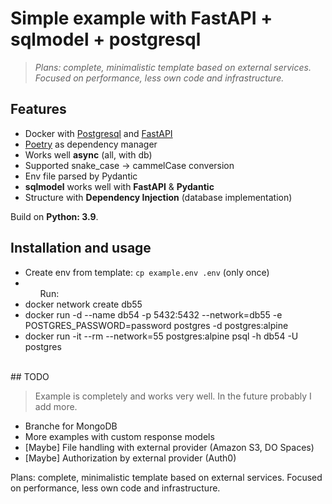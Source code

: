 # Simple example with FastAPI + sqlmodel + postgresql 

>*Plans: complete, minimalistic template based on external services.     
Focused on performance, less own code and infrastructure.*

## Features 

- Docker with [Postgresql](https://www.postgresql.org) and [FastAPI](http://fastapi.tiangolo.com)  
- [Poetry](https://python-poetry.org) as dependency manager    
- Works well **async** (all, with db)  
- Supported snake_case -> cammelCase conversion 
- Env file parsed by Pydantic    
- **sqlmodel** works well with **FastAPI** & **Pydantic** 
- Structure with **Dependency Injection** (database implementation)    

Build on **Python: 3.9**.    


## Installation and usage 

- Create env from template: ```cp example.env .env``` (only once)    
- <ul>Run: 
<li> docker network create db55</li>
<li> docker run -d --name db54 -p 5432:5432 --network=db55 -e POSTGRES_PASSWORD=password postgres -d postgres:alpine </li>
<li> docker run -it --rm --network=55 postgres:alpine psql -h db54 -U postgres </li>  
</ul><br />
## TODO 

> Example is completely and works very well. In the future probably I add more.

- Branche for MongoDB
- More examples with custom response models 
- [Maybe] File handling with external provider (Amazon S3, DO Spaces)    
- [Maybe] Authorization by external provider (Auth0)    

Plans: complete, minimalistic template based on external services.
Focused on performance, less own code and infrastructure.

